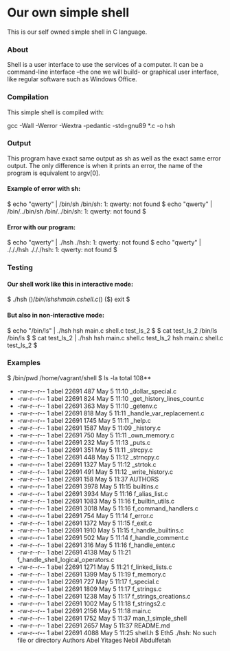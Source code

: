 # Our own simple shell
This is our self owned simple shell in C language.

### About
Shell is a user interface to use the services of a computer. It can be a command-line interface –the one we will build- or graphical user interface, like regular software such as Windows Office.

### Compilation
This simple shell is compiled with:

gcc -Wall -Werror -Wextra -pedantic -std=gnu89 *.c -o hsh
### Output
This program have exact same output as sh as well as the exact same error output. The only difference is when it prints an error, the name of the program is equivalent to argv[0].

#### Example of error with sh:
$ echo "qwerty" | /bin/sh
/bin/sh: 1: qwerty: not found
$ echo "qwerty" | /bin/../bin/sh
/bin/../bin/sh: 1: qwerty: not found
$
#### Error with our program:
$ echo "qwerty" | ./hsh
./hsh: 1: qwerty: not found
$ echo "qwerty" | ./././hsh
./././hsh: 1: qwerty: not found
$
### Testing
#### Our shell work like this in interactive mode:
$ ./hsh
($) /bin/ls
hsh main.c shell.c
($)
($) exit
$
#### But also in non-interactive mode:
$ echo "/bin/ls" | ./hsh
hsh main.c shell.c test_ls_2
$
$ cat test_ls_2
/bin/ls
/bin/ls
$
$ cat test_ls_2 | ./hsh
hsh main.c shell.c test_ls_2
hsh main.c shell.c test_ls_2
$
### Examples
$ /bin/pwd
/home/vagrant/shell
$ ls -la
total 108**
* -rw-r--r-- 1 abel 22691  487 May 5 11:10 _dollar_special.c
* -rw-r--r-- 1 abel 22691  824 May 5 11:10 _get_history_lines_count.c
* -rw-r--r-- 1 abel 22691  363 May 5 11:10 _getenv.c
* -rw-r--r-- 1 abel 22691  818 May 5 11:11 _handle_var_replacement.c
* -rw-r--r-- 1 abel 22691 1745 May 5 11:11 _help.c
* -rw-r--r-- 1 abel 22691 1587 May 5 11:09 _history.c
* -rw-r--r-- 1 abel 22691  750 May 5 11:11 _own_memory.c
* -rw-r--r-- 1 abel 22691  232 May 5 11:13 _puts.c
* -rw-r--r-- 1 abel 22691  351 May 5 11:11 _strcpy.c
* -rw-r--r-- 1 abel 22691  448 May 5 11:12 _strncpy.c
* -rw-r--r-- 1 abel 22691 1327 May 5 11:12 _strtok.c
* -rw-r--r-- 1 abel 22691  491 May 5 11:12 _write_history.c
* -rw-r--r-- 1 abel 22691  158 May 5 11:37 AUTHORS
* -rw-r--r-- 1 abel 22691 3978 May 5 11:15 builtins.c
* -rw-r--r-- 1 abel 22691 3934 May 5 11:16 f_alias_list.c
* -rw-r--r-- 1 abel 22691 1083 May 5 11:16 f_builtin_utils.c
* -rw-r--r-- 1 abel 22691 3018 May 5 11:16 f_command_handlers.c
* -rw-r--r-- 1 abel 22691  754 May 5 11:14 f_error.c
* -rw-r--r-- 1 abel 22691 1372 May 5 11:15 f_exit.c
* -rw-r--r-- 1 abel 22691 1910 May 5 11:15 f_handle_builtins.c
* -rw-r--r-- 1 abel 22691  502 May 5 11:14 f_handle_comment.c
* -rw-r--r-- 1 abel 22691  316 May 5 11:16 f_handle_enter.c
* -rw-r--r-- 1 abel 22691 4138 May 5 11:21 f_handle_shell_logical_operators.c
* -rw-r--r-- 1 abel 22691 1271 May 5 11:21 f_linked_lists.c
* -rw-r--r-- 1 abel 22691 1399 May 5 11:19 f_memory.c
* -rw-r--r-- 1 abel 22691  727 May 5 11:17 f_special.c
* -rw-r--r-- 1 abel 22691 1809 May 5 11:17 f_strings.c
* -rw-r--r-- 1 abel 22691 1238 May 5 11:17 f_strings_creations.c
* -rw-r--r-- 1 abel 22691 1002 May 5 11:18 f_strings2.c
* -rw-r--r-- 1 abel 22691 2156 May 5 11:18 main.c
* -rw-r--r-- 1 abel 22691 1752 May 5 11:37 man_1_simple_shell
* -rw-r--r-- 1 abel 22691 2657 May 5 11:37 README.md
* -rw-r--r-- 1 abel 22691 4088 May 5 11:25 shell.h
$ Eth5 
./hsh: No such file or directory
Authors
Abel Yitages Nebil Abdulfetah
